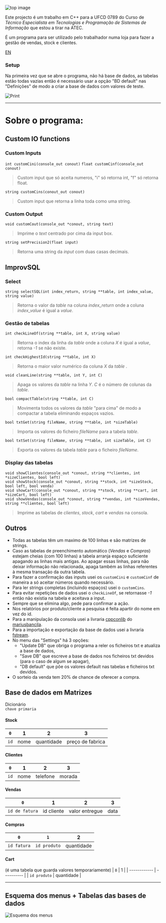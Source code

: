 ![top image](./Other/cabecalho.png)

Este projecto é um trabalho em C++ para a UFCD 0789 do Curso de *Técnico Especialista em Tecnologias e Programação de Sistemas de Informação* que estou a tirar na ATEC.

É um programa para ser utilizado pelo trabalhador numa loja para fazer a gestão de vendas, stock e clientes.

[EN](README.md)

### Setup

Na primeira vez que se abre o programa, não há base de dados, as tabelas estão todas vazias então é necessário usar a opção "BD default" nas "Definições" de modo a criar a base de dados com valores de teste.

![Print](/Other/Print.png)


---

# Sobre o programa:

## Custom IO functions

### Custom Inputs

`int customCini(console_out conout)`
`float customCinf(console_out conout)`
>Custom input que só aceita numeros, "i" só retorna int, "f" só retorna float.

`string customCins(conout_out conout)`
>Custom input que retorna a linha toda como uma string.

### Custom Output

`void customCout(console_out *conout, string text)`
>Imprime o *text* centrado por cima da input box.

`string setPrecision2(float input)`
>Retorna uma string da *input* com duas casas decimais.

## ImprovSQL

### Select

`string selectSQL(int index_return, string **table, int index_value, string value)`
>Retorna o valor da *table* na coluna *index_return* onde a coluna *index_value* é igual a *value*.

### Gestão de tabelas

`int checkLineOf(string **table, int X, string value)` 
>Retorna o index da linha da *table* onde a coluna *X* é igual a *value*, retorna *-1* se não existe.

`int checkHighestId(string **table, int X)`
>Retorna o maior valor numérico da coluna *X* da *table* .

`void cleanLine(string **table, int Y, int C)`
>Apaga os valores da *table* na linha *Y*. *C* é o número de colunas da *table*.

`bool compactTable(string **table, int C)`
>Movimenta todos os valores da *table* "para cima" de modo a compactar a tabela eliminando espaços vazios.

`bool txtGet(string fileName, string **table, int *sizeTable)`
>Importa os valores do ficheiro *fileName* para a tabela *table*.

`bool txtSet(string fileName, string **table, int sizeTable, int C)`
>Exporta os valores da tabela *table* para o ficheiro *fileName*.

### Display das tabelas

`void showClientes(console_out *conout, string **clientes, int *sizeClientes, bool left)`  
`void showStock(console_out *conout, string **stock, int *sizeStock, bool left, bool venda)`  
`void showCart(console_out *conout, string **stock, string **cart, int *sizeCart, bool left)`  
`void showVendas(console_out *conout, string **vendas, int *sizeVendas, string **clientes, bool left)`  
>Imprime as tabelas de *clientes*, *stock*, *cart* e *vendas* na consola.

## Outros

- Todas as tabelas têm um maximo de 100 linhas e são matrizes de strings.
- Caso as tabelas de preenchimento automático (*Vendas* e *Compras*) estejam cheias (com 100 linhas) a tabela arranja espaço suficiente apagando as linhas mais antigas. Ao apagar essas linhas, para não deixar informação não relacionada, apaga também as linhas referentes à mesma transação da outra tabela.
- Para fazer a confirmação das inputs usei os `customCini` e `customCinf` de maneira a só aceitar números quando necessário.
- Para ler strings completas (incluindo espaços) usei o `customCins`.  
- Para evitar repetições de dados usei o `checkLineOf`, se retornasse *-1* então não existia na tabela e aceitava a input.  
- Sempre que se elimina algo, pede para confirmar a ação.
- Nos relatórios por produto/cliente a pesquisa é feita apartir do nome em vez do id.  
- Para a manipulação da consola usei a livraria [cppconlib](https://github.com/mariusbancila/cppconlib) do [mariusbancila](https://github.com/mariusbancila).
- Para a importação e exportação da base de dados usei a livraria [fstream](https://cplusplus.com/reference/fstream/fstream/).
- No menu das "Settings" há 3 opções: 
  - "Update DB" que obriga o programa a reler os ficheiros txt e atualiza a base de dados,
  - "Save DB" que escreve a base de dados nos ficheiros txt devidos (para o caso de algum se apagar),
  - "DB default" que põe os valores default nas tabelas e ficheiros txt devidos.
- O sorteio da venda tem 20% de chance de oferecer a compra.



## Base de dados em Matrizes

Dicionário  
`chave primaria`

#### Stock
| `0`  | 1    | 2          | 3                |
| ---- | ---- | ---------- | ---------------- |
| `id` | nome | quantidade | preço de fabrica |

#### Clientes
| `0`  | 1    | 2        | 3      |
| ---- | ---- | -------- | ------ |
| `id` | nome | telefone | morada |

#### Vendas
| `0`            | 1          | 2              | 3    |
| -------------- | ---------- | -------------- | ---- |
| `id de fatura` | id cliente | valor entregue | data |

#### Compras
| `0`         | `1`          | 2          |
| ----------- | ------------ | ---------- |
| `id fatura` | `id produto` | quantidade |

#### Cart
(é uma tabela que guarda valores temporariamente)
| `0`          | 1          |
| ------------ | ---------- |
| `id produto` | quantidade |

---

## Esquema dos menus + Tabelas das bases de dados

![Esquema dos menus](./Other/esquema.png)